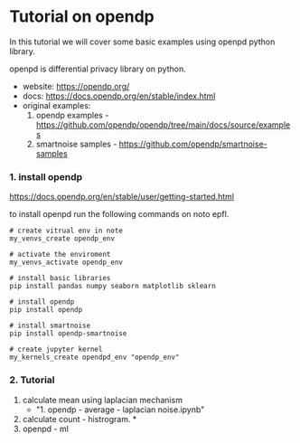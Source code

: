 # Tutorial on opendp

In this tutorial we will cover some basic examples using openpd python library.

openpd is differential privacy library on python.

- website: https://opendp.org/
- docs: https://docs.opendp.org/en/stable/index.html
- original examples:
    1. opendp examples - https://github.com/opendp/opendp/tree/main/docs/source/examples
    2. smartnoise samples - https://github.com/opendp/smartnoise-samples

### 1. install opendp
https://docs.opendp.org/en/stable/user/getting-started.html

to install openpd run the following commands on noto epfl.

    # create vitrual env in note
    my_venvs_create opendp_env
    
    # activate the enviroment
    my_venvs_activate opendp_env
    
    # install basic libraries
    pip install pandas numpy seaborn matplotlib sklearn 

    # install opendp
    pip install opendp

    # install smartnoise
    pip install opendp-smartnoise

    # create jupyter kernel 
    my_kernels_create opendpd_env "opendp_env"

### 2. Tutorial
1. calculate mean using laplacian mechanism
   * "1. opendp - average - laplacian noise.ipynb"
2. calculate count -  histrogram.
    *
3. openpd - ml
